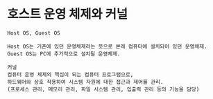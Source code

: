 # 호스트 운영 체제와 커널


    Host OS, Guest OS

    Host OS는 기존에 있던 운영체제라는 뜻으로 본래 컴퓨터에 설치되어 있던 운영체제. 
    Guest OS는 PC에 추가적으로 설치될 운영체제.

    커널
    컴퓨터 운영 체제의 핵심이 되는 컴퓨터 프로그램으로, 
    하드웨어와 상호 작용하여 시스템 자원에 대한 접근과 제어를 관리. 
    (프로세스 관리, 메모리 관리, 파일 시스템 관리, 입출력 관리 등의 기능을 담당)